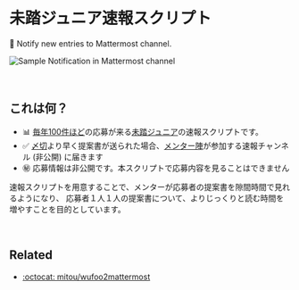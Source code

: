 # 未踏ジュニア速報スクリプト
🔔 Notify new entries to Mattermost channel.

![Sample Notification in Mattermost channel](https://github.com/mitou/wufoo2mattermost/blob/main/notification_sample.png?raw=true)

<br>

## これは何？
- :bar_chart: [毎年100件ほど](https://jr.mitou.org/stats)の応募が来る[未踏ジュニア](https://jr.mitou.org/)の速報スクリプトです。
- :white_check_mark: [〆切](https://jr.mitou.org/guideline)より早く提案書が送られた場合、[メンター陣](https://jr.mitou.org/mentors)が参加する速報チャンネル (非公開) に届きます
- :secret: 応募情報は非公開です。本スクリプトで応募内容を見ることはできません

速報スクリプトを用意することで、メンターが応募者の提案書を隙間時間で見れるようになり、
応募者１人１人の提案書について、よりじっくりと読む時間を増やすことを目的としています。

<br>

## Related 
- [:octocat: mitou/wufoo2mattermost](https://github.com/mitou/wufoo2mattermost)
